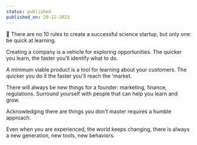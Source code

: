 ```yaml
---
status: published
published_on: 20-12-2023
---
```

📐 There are no 10 rules to create a successful science startup, but only one: be quick at learning. 

Creating a company is a vehicle for exploring opportunities. 
The quicker you learn, the faster you'll identify what to do. 

A minimum viable product is a tool for learning about your customers. 
The quicker you do it the faster you'll reach the 'market. 

There will always be new things for a founder: marketing, finance, regulations. 
Surround yourself with people that can help you learn and grow. 

Acknowledging there are things you don't master requires a humble approach.

Even when you are experienced, the world keeps changing, there is always a new generation, new tools, new behaviors. 